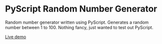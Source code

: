 # PyScript Random Number Generator
Random number generator written using PyScript. Generates a random number between 1 to 100. Nothing fancy, just wanted to test out PyScript.

[Live demo](https://randomnumber-pyscript.glitch.me)
